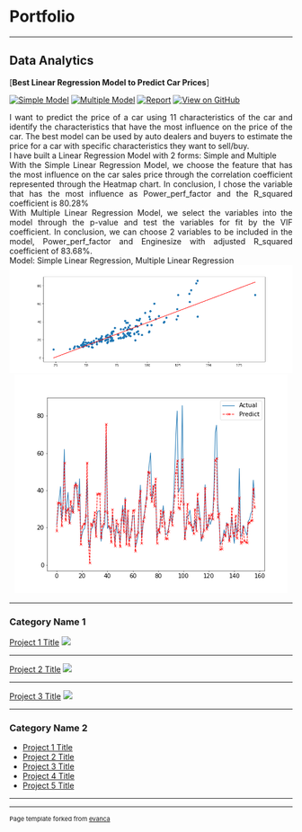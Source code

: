 # Portfolio
---
## Data Analytics 

[**Best Linear Regression Model to Predict Car Prices**]

[![Simple Model](https://img.shields.io/badge/Models-lightskyblue?logo=Python)](https://github.com/TruongBaoTran810/Simple-Linear-Regression-Project/blob/main/simple-linear-regression-by-python.ipynb)
[![Multiple Model](https://img.shields.io/badge/Models-lightskyblue?logo=Python)](https://github.com/TruongBaoTran810/Multiple-Linear-Regression/blob/main/multiple-linear-regression-by-python.ipynb)
[![Report](https://img.shields.io/badge/PDF-Report-red?logo=PDF)](https://github.com/TruongBaoTran810/Multiple-Linear-Regression/blob/main/LinearRegression.pdf)
[![View on GitHub](https://img.shields.io/badge/View_on_GitHub-PURPLE?logo=GitHub)](https://github.com/jennifernguyen281/Kaggle-Competition-Predict-Final-Price-of-Residential-Homes-in-Ames-IA)

<div style="text-align: justify"> I want to predict the price of a car using 11 characteristics of the car and identify the characteristics that have the most influence on the price of the car. The best model can be used by auto dealers and buyers to estimate the price for a car with specific characteristics they want to sell/buy.
<br>
I have built a Linear Regression Model with 2 forms: Simple and Multiple <br>
With the Simple Linear Regression Model, we choose the feature that has the most influence on the car sales price through the correlation coefficient represented through the Heatmap chart. In conclusion, I chose the variable that has the most influence as Power_perf_factor and the R_squared coefficient is 80.28% <br>
With Multiple Linear Regression Model, we select the variables into the model through the p-value and test the variables for fit by the VIF coefficient. In conclusion, we can choose 2 variables to be included in the model, Power_perf_factor and Enginesize with adjusted R_squared coefficient of 83.68%.
<br>
Model: Simple Linear Regression, Multiple Linear Regression
<br>
</div>
<center><img src="assets/img/simple_linear_regression.png"/></center>
<center><img src="assets/img/multiple_linear_regression.png"/></center>

---

### Category Name 1 

[Project 1 Title](/sample_page)
<img src="images/dummy_thumbnail.jpg?raw=true"/>

---
[Project 2 Title](/pdf/sample_presentation.pdf)
<img src="images/dummy_thumbnail.jpg?raw=true"/>

---
[Project 3 Title](http://example.com/)
<img src="images/dummy_thumbnail.jpg?raw=true"/>

---

### Category Name 2

- [Project 1 Title](http://example.com/)
- [Project 2 Title](http://example.com/)
- [Project 3 Title](http://example.com/)
- [Project 4 Title](http://example.com/)
- [Project 5 Title](http://example.com/)

---




---
<p style="font-size:11px">Page template forked from <a href="https://github.com/evanca/quick-portfolio">evanca</a></p>
<!-- Remove above link if you don't want to attibute -->
